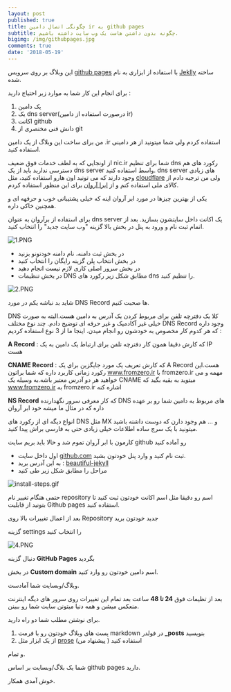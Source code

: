 ```yaml
---
layout: post
published: true
title: چگونگی اتصال دامین ir به github pages
subtitle: چگونه بدون داشتن هاست یک وب سایت داشته باشیم.
bigimg: /img/githubpages.jpg
comments: true
date: '2018-05-19'
---
```

این وبلاگ بر روی سرویس [github pages](https://pages.github.com/) با استفاده از ابزاری به نام [Jeklly](https://jekyllrb.com/) ساخته شده.

برای انجام این کار شما به موارد زیر احتیاج دارید :
1. یک دامین
2. یک dns server(درصورت استفاده از دامین ir)
3. اکانت github
4. دانش فنی مختصری از git

من برای ساخت این وبلاگ از یک دامین .ir استفاده کردم ولی شما میتونید از هر دامینی استفاده کنید.

از اونجایی که به لطف خدمات فوق ضعیف nic.ir شما برای تنظیم dns  رکورد های هم دسترسی ندارید باید از یک dns server واسط استفاده کنید.
dns server های زیادی وجود دارند که می تونید اون هارو استفاده کنید، مثل [cloudflare](https://www.cloudflare.com) ولی من ترجیه دادم از کالای ملی استفاده کنم و از [ابرا آروان](https://www.arvancloud.com/fa/) برای این منظور استفاده کردم.

یکی از بهترین چیزها در مورد ابر آروان اینه که خیلی پشتیبانی خوب و حرفهه ای و همچنین خاکی داره.

برای استفاده از برآروان به عنوان dns server یک اکانت داخل سایتشون بسازید.
بعد از اتمام ثبت نام و ورود به پنل در بخش بالا گزینه "وب سایت جدید" را انتخاب کنید.

![1.PNG]({{site.baseurl}}/img/1.PNG)


- در بخش ثبت دامنه، نام دامنه خودتونو بزنید
- در بخش انتخاب پلن گزینه رایگان را انتخاب کنید
- در بخش سرور اصلی کاری لازم نیست انجام دهید
- در بخش تنظیمات DNS مطابق شکل زیر رکورد های dns را تنظیم کنید.

![2.PNG]({{site.baseurl}}/img/2.PNG)

شاید بد نباشه یکم در مورد DNS Record ها صحبت کنیم.

DNS کلا یک دفترچه تلفن برای مربوط کردن یک آدرس به دامین هست.البته به صورت خیلی غیر آکادمیک و غیر حرفه ای توضیح دادم.
چند نوع مختلف DNS Record وجود داره که هر کدوم کار مخصوص به خودشون رو انجام میدن.
اینجا ما از 3 نوع استفاده کردیم :

**A Record** : که کارش دقیقا همون کار دفترچه تلفن برای ارتباط یک دامین به یک IP هست

**CNAME Record** : که کارش تعریف یک مورد جایگزین برای یک A Record هست.این رکورد زمانی کاربرد داره که شما براتون www.fromzero.ir با fromzero.ir مهمه و می خواهید هر دو آدرس معتبر باشه.به وسیله یک CNAME میتوید به بقیه بگید که www.fromzero.ir به fromzero.ir اشاره کنه

**NS Record** که کار معرفی سرور نگهدارنده DNS های مربوط به دامین شما رو بر عهده داره که در مثال ما میشه خود ابر آروان

انواع دیگه ای از رکورد های DNS مثل MX و ... هم وجود دارن که دوست داشته باشید میتونید با یک سرچ ساده اطلاعات خیلی زیادی حتی به فارسی براش پیدا کنید.

کارمون با ابر آروان تموم شد و حالا باید بریم سایت github رو آماده کنید

- اول داخل سایت [github.com](http://www.github.com) ثبت نام کنید و وارد پنل خودتون بشید.
- به این آدرس برید : [beautiful-jekyll](https://github.com/daattali/beautiful-jekyll)
- مراحل را مطابق شکل زیر طی کنید

![install-steps.gif]({{site.baseurl}}/img/install-steps.gif)


حتمی هنگام تغییر نام repository اسم رو دقیقا مثل اسم اکانت خودتون ثبت کنید تا بتونید از قابلیت Github pages استفاده کنید.

بعد از اعمال تغییرات بالا روی Repository جدید خودتون برید

گزینه settings را انتخاب کنید

![4.PNG]({{site.baseurl}}/img/4.PNG)

دنبال گزینه **GitHub Pages** بگردید

در بخش **Custom domain** اسم دامین خودتون رو وارد کنید.

وبلاگ/وبسایت شما آمادست.

بعد از تظیمات فوق **24 تا 48** ساعت بعد تمام این تغییرات روی سرور های دیگه اینترنت منعکس میشن و همه دنیا میتونن سایت شما رو ببینن.

برای نوشتن مطلب شما دو راه دارید.
1. پست های وبلاگ خودتون رو با فرمت markdown در فولدر **_posts** بنویسید
2.  از یک ابزار مثل  [prose](https://prose.io) استفاده کنید ( پیشنهاد من)

و تمام.

شما یک بلاگ/وبسایت بر اساس github pages دارید.

خوش آمدی همکار.





